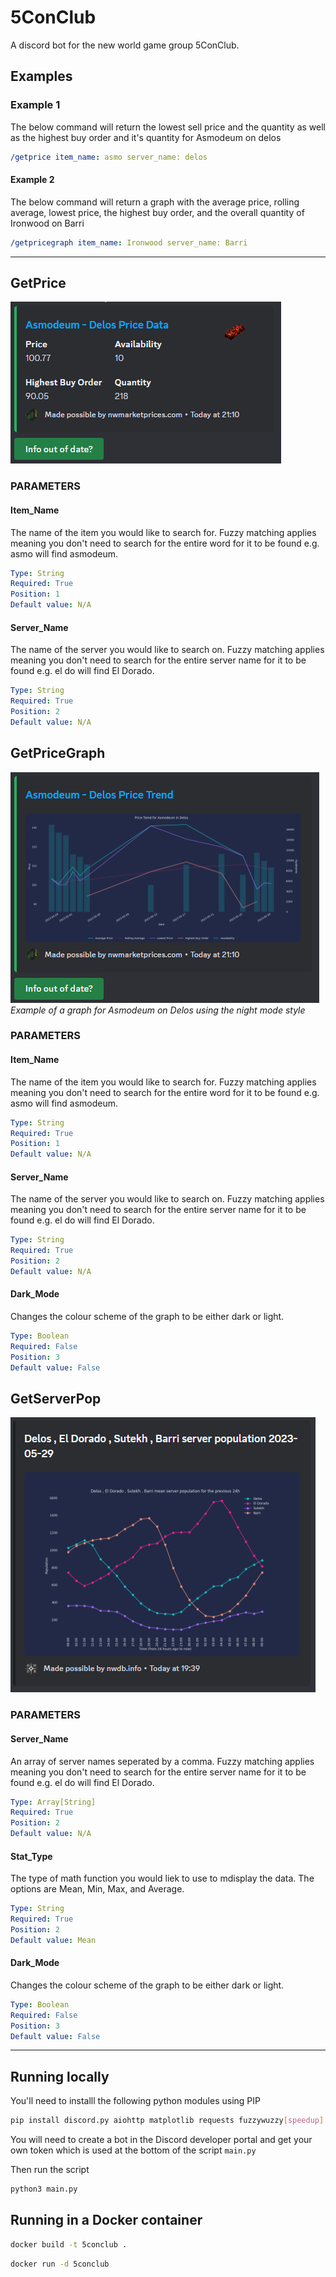 # 5ConClub


A discord bot for the new world game group 5ConClub.

## Examples  

### Example 1

The below command will return the lowest sell price and the quantity as well as the highest buy order and it's quantity for Asmodeum on delos

```yaml
/getprice item_name: asmo server_name: delos
```

#### Example 2

The below command will return a graph with the average price, rolling average, lowest price, the highest buy order, and the overall quantity of Ironwood on Barri

```yaml
/getpricegraph item_name: Ironwood server_name: Barri
```

---

## GetPrice
![](./screenshots/getprice.png)

### PARAMETERS

#### Item_Name

The name of the item you would like to search for. Fuzzy matching applies meaning you don't need to search for the entire word for it to be found e.g. asmo will find asmodeum.

```yaml
Type: String
Required: True
Position: 1
Default value: N/A
```

#### Server_Name

The name of the server you would like to search on. Fuzzy matching applies meaning you don't need to search for the entire server name for it to be found e.g. el do will find El Dorado.

```yaml
Type: String
Required: True
Position: 2
Default value: N/A
```
   


## GetPriceGraph
![](./screenshots/getpricegraph.png)  
*Example of a graph for Asmodeum on Delos using the night mode style*  


### PARAMETERS

#### Item_Name

The name of the item you would like to search for. Fuzzy matching applies meaning you don't need to search for the entire word for it to be found e.g. asmo will find asmodeum.

```yaml
Type: String
Required: True
Position: 1
Default value: N/A
```

#### Server_Name

The name of the server you would like to search on. Fuzzy matching applies meaning you don't need to search for the entire server name for it to be found e.g. el do will find El Dorado.

```yaml
Type: String
Required: True
Position: 2
Default value: N/A
```

#### Dark_Mode

Changes the colour scheme of the graph to be either dark or light.

```yaml
Type: Boolean
Required: False
Position: 3
Default value: False
```

## GetServerPop

![](./screenshots/getserverpop.png)  

### PARAMETERS

#### Server_Name

An array of server names seperated by a comma. Fuzzy matching applies meaning you don't need to search for the entire server name for it to be found e.g. el do will find El Dorado.

```yaml
Type: Array[String]
Required: True
Position: 2
Default value: N/A
```

#### Stat_Type

The type of math function you would liek to use to mdisplay the data. The options are Mean, Min, Max, and Average.

```yaml
Type: String
Required: True
Position: 2
Default value: Mean
```

#### Dark_Mode

Changes the colour scheme of the graph to be either dark or light.

```yaml
Type: Boolean
Required: False
Position: 3
Default value: False
```

---

## Running locally

You'll need to installl the following python modules using PIP

```bash
pip install discord.py aiohttp matplotlib requests fuzzywuzzy[speedup] python-dotenv
```

You will need to create a bot in the Discord developer portal and get your own token which is used at the bottom of the script ```main.py```

Then run the script

```bash
python3 main.py
```

## Running in a Docker container

```bash
docker build -t 5conclub .
```

```bash
docker run -d 5conclub
```
